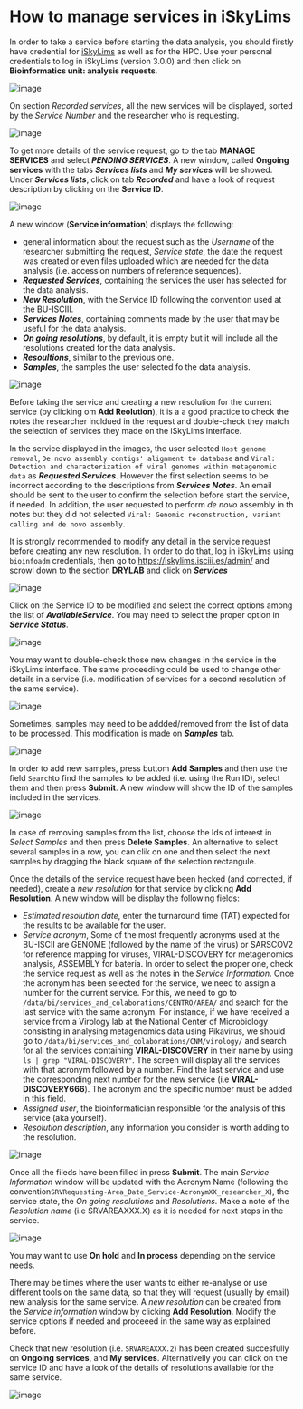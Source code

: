 # How to manage services in iSkyLims

In order to take a service before starting the data analysis, you should firstly have credential for [iSkyLims](https://iskylims.isciii.es/) as well as for the HPC. Use your personal credentials to log in iSkyLims (version 3.0.0) and then click on **Bioinformatics unit: analysis requests**.

![image](https://github.com/BU-ISCIII/BU-ISCIII/blob/main/images/01.iskylims_login.PNG)

On section *Recorded services*, all the new services will be displayed, sorted by the *Service Number* and the researcher who is requesting.

![image](https://github.com/BU-ISCIII/BU-ISCIII/blob/main/images/02.Recorded_services.PNG)

To get more details of the service request, go to the tab **MANAGE SERVICES** and select ***PENDING SERVICES***. A new window, called **Ongoing services** with the tabs ***Services lists*** and ***My services*** will be showed. Under ***Services lists***, click on tab ***Recorded*** and have a look of request description by clicking on the **Service ID**. 

![image](https://github.com/BU-ISCIII/BU-ISCIII/blob/main/images/03.Manage_services_Recorded.PNG) 

A new window (**Service information**) displays the following:
- general information about the request such as the *Username* of the researcher submitting the request, *Service state*, the date the request was created or even files uploaded which are needed for the data analysis (i.e. accession numbers of reference sequences). 
- ***Requested Services***, containing the services the user has selected for the data analysis.
- ***New Resolutio*n**, with the Service ID following the convention used at the BU-ISCIII.
- ***Services Notes***, containing comments made by the user that may be useful for the data analysis. 
- ***On going resolutions***, by default, it is empty but it will include all the resolutions created for the data analysis. 
- ***Resoultions***, similar to the previous one.
- ***Samples***, the samples the user selected fo the data analysis. 
 
![image](https://github.com/BU-ISCIII/BU-ISCIII/blob/main/images/04.Recorded_Service_Information.PNG) 

Before taking the service and creating a new resolution for the current service (by clicking om **Add Reolution**), it is a a good practice to check the notes the researcher incldued in the request and double-check they match the selection of services they made on the iSkyLims interface.

In the service displayed in the images, the user selected `Host genome removal`, `De novo assembly contigs' alignment to database` and `Viral: Detection and characterization of viral genomes within metagenomic data` as ***Requested Services***. However the first selection seems to be incorrect according to the descriptions from ***Services Notes***. An email should be sent to the user to confirm the selection before start the service, if needed. In addition, the user requested to perform *de novo* assembly in th notes but they did not selected `Viral: Genomic reconstruction, variant calling and de novo assembly`. 

It is strongly recommended to modify any detail in the service request before creating any new resolution. In order to do that, log in iSkyLims using `bioinfoadm` credentials, then go to https://iskylims.isciii.es/admin/ and scrowl down to the section **DRYLAB** and click on ***Services***

![image](https://github.com/BU-ISCIII/BU-ISCIII/blob/main/images/05.Django_admin_iskylims.PNG)

Click on the Service ID to be modified and select the correct options among the list of ***AvailableService***. You may need to select the proper option in ***Service Status***.

![image](https://github.com/BU-ISCIII/BU-ISCIII/blob/main/images/06.Django_admin_change_service.PNG)

You may want to double-check those new changes in the service in the iSkyLims interface. The same proceeding could be used to change other details in a service (i.e. modification of services for a second resolution of the same service). 

![image](https://github.com/BU-ISCIII/BU-ISCIII/blob/main/images/07.Change_service_on_iskylims.PNG)

Sometimes, samples may need to be addded/removed from the list of data to be processed. This modification is made on ***Samples*** tab. 

![image](https://github.com/BU-ISCIII/BU-ISCIII/blob/main/images/08.Adding_samples_iSkyLims.PNG)

In order to add new samples, press buttom **Add Samples** and then use the field ``Search``to find the samples to be added (i.e. using the Run ID), select them and then press **Submit**. A new window will show the ID of the samples included in the services. 

![image](https://github.com/BU-ISCIII/BU-ISCIII/blob/main/images/09.Adding_new_samples_iSkyLims.PNG)

In case of removing samples from the list, choose the Ids of interest in *Select Samples* and then press **Delete Samples**. An alternative to select several samples in a row, you can clik on one and then select the next samples by dragging the black square of the selection rectangule.     

Once the details of the service request have been hecked (and corrected, if needed), create a *new resolution* for that service by clicking **Add Resolution**. A new window will be display the following fields:

- *Estimated resolution date*, enter the turnaround time (TAT) expected for the results to be available for the user.
- *Service acronym*, Some of the most frequently acronyms used at the BU-ISCII are GENOME (followed by the name of the virus) or SARSCOV2 for reference mapping for viruses, VIRAL-DISCOVERY for metagenomics analysis, ASSEMBLY for bateria. In order to select the proper one, check the service request as well as the notes in the *Service Information*. Once the acronym has been selected for the service, we need to assign a number for the current service. For this, we need to go to `/data/bi/services_and_colaborations/CENTRO/AREA/` and search for the last service with the same acronym. For instance, if we have received a service from a Virology lab at the National Center of Microbiology consisting in analysing metagenomics data using Pikavirus, we should go to `/data/bi/services_and_colaborations/CNM/virology/` and search for all the services containing **VIRAL-DISCOVERY** in their name by using `ls | grep "VIRAL-DISCOVERY"`. The screen will display all the services with that acronym followed by a number. Find the last service and use the corresponding next number for the new service (i.e **VIRAL-DISCOVERY666**). The acronym and the specific number must be added in this field.     
- *Assigned user*, the bioinformatician responsible for the analysis of this service (aka yourself).
- *Resolution description*, any information you consider is worth adding to the resolution.   

![image](https://github.com/BU-ISCIII/BU-ISCIII/blob/main/images/10.Create_First_Resolution_new_service_iSkyLims.PNG)

Once all the fileds have been filled in press **Submit**. The main *Service Information* window will be updated with the Acronym Name (following the convention`SRVRequesting-Area_Date_Service-AcronymXX_researcher_X`), the service state, the *On going resolutions* and *Resolutions*. Make a note of the *Resolution name* (i.e SRVAREAXXX.X) as it is needed for next steps in the service. 

![image](https://github.com/BU-ISCIII/BU-ISCIII/blob/main/images/11.Service_Info_First_Resolution_iSkyLims.PNG)

You may want to use **On hold** and **In process** depending on the service needs.

There may be times where the user wants to either re-analyse or use different tools on the same data, so that they will request (usually by email) new analysis for the same service. A *new resolution* can be created from the *Service information* window by clicking **Add Resolution**. Modify the service options if needed and proceeed in the same way as explained before.  

Check that new resolution (i.e. `SRVAREAXXX.2`) has been created succesfully on **Ongoing services**, and **My services**. Alternativelly you can click on the service ID and have a look of the details of resolutions available for the same service.

![image](https://github.com/BU-ISCIII/BU-ISCIII/blob/main/images/12.Several_Resolutions_iSkyLims.PNG)

